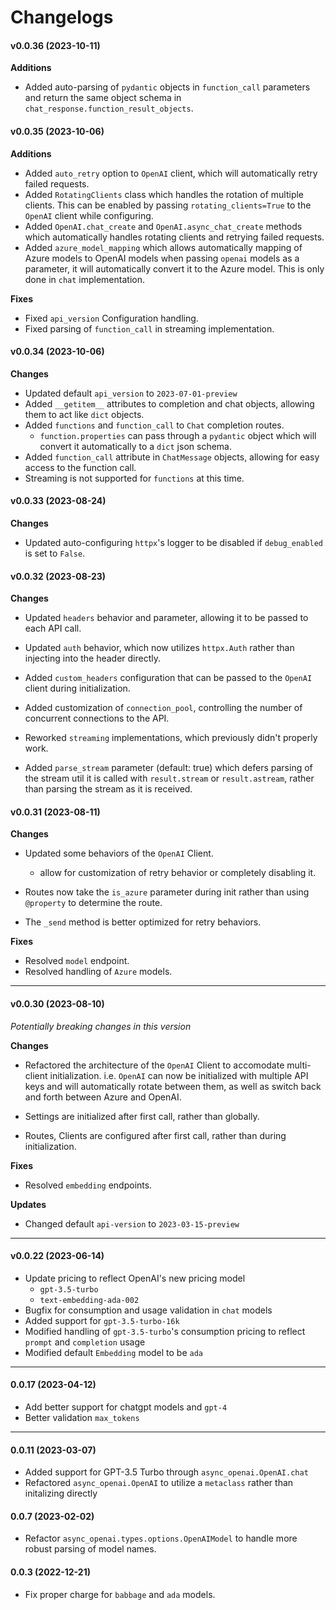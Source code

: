 # Changelogs


#### v0.0.36 (2023-10-11)

**Additions**

- Added auto-parsing of `pydantic` objects in `function_call` parameters and return the same object schema in `chat_response.function_result_objects`.


#### v0.0.35 (2023-10-06)

**Additions**

- Added `auto_retry` option to `OpenAI` client, which will automatically retry failed requests.
- Added `RotatingClients` class which handles the rotation of multiple clients. This can be enabled by passing `rotating_clients=True` to the `OpenAI` client while configuring.
- Added `OpenAI.chat_create` and `OpenAI.async_chat_create` methods which automatically handles rotating clients and retrying failed requests.
- Added `azure_model_mapping` which allows automatically mapping of Azure models to OpenAI models when passing `openai` models as a parameter, it will automatically convert it to the Azure model. This is only done in `chat` implementation.

**Fixes**

- Fixed `api_version` Configuration handling.
- Fixed parsing of `function_call` in streaming implementation.



#### v0.0.34 (2023-10-06)

**Changes** 

- Updated default `api_version` to `2023-07-01-preview`
- Added `__getitem__` attributes to completion and chat objects, allowing them to act like `dict` objects.
- Added `functions` and `function_call` to `Chat` completion routes.
  - `function.properties` can pass through a `pydantic` object which will convert it automatically to a `dict` json schema.
- Added `function_call` attribute in `ChatMessage` objects, allowing for easy access to the function call.
- Streaming is not supported for `functions` at this time.

#### v0.0.33 (2023-08-24)

**Changes**

- Updated auto-configuring `httpx`'s logger to be disabled if `debug_enabled` is set to `False`.


#### v0.0.32 (2023-08-23)

**Changes**

- Updated `headers` behavior and parameter, allowing it to be passed to each API call.
- Updated `auth` behavior, which now utilizes `httpx.Auth` rather than injecting into the header directly.
- Added `custom_headers` configuration that can be passed to the `OpenAI` client during initialization.
- Added customization of `connection_pool`, controlling the number of concurrent connections to the API.

- Reworked `streaming` implementations, which previously didn't properly work.
- Added `parse_stream` parameter (default: true) which defers parsing of the stream util it is called with `result.stream` or `result.astream`, rather than parsing the stream as it is received.


#### v0.0.31 (2023-08-11)


**Changes**

- Updated some behaviors of the `OpenAI` Client.
  * allow for customization of retry behavior or completely disabling it.

- Routes now take the `is_azure` parameter during init rather than using `@property` to determine the route.
- The `_send` method is better optimized for retry behaviors.

**Fixes**

- Resolved `model` endpoint.
- Resolved handling of `Azure` models.



---

#### v0.0.30 (2023-08-10)

_Potentially breaking changes in this version_

**Changes**

- Refactored the architecture of the `OpenAI` Client to accomodate multi-client initialization. i.e. `OpenAI` can now be initialized with multiple API keys and will automatically rotate between them, as well as switch back and forth between Azure and OpenAI.

- Settings are initialized after first call, rather than globally.

- Routes, Clients are configured after first call, rather than during initialization.


**Fixes**

- Resolved `embedding` endpoints.

**Updates**

- Changed default `api-version` to `2023-03-15-preview`

---

#### v0.0.22 (2023-06-14)
  - Update pricing to reflect OpenAI's new pricing model
    - `gpt-3.5-turbo`
    - `text-embedding-ada-002`
  - Bugfix for consumption and usage validation in `chat` models
  - Added support for `gpt-3.5-turbo-16k`
  - Modified handling of `gpt-3.5-turbo`'s consumption pricing to reflect `prompt` and `completion` usage
  - Modified default `Embedding` model to be `ada`

---
#### 0.0.17 (2023-04-12)
  - Add better support for chatgpt models and `gpt-4`
  - Better validation `max_tokens`

---
#### 0.0.11 (2023-03-07)
  - Added support for GPT-3.5 Turbo through `async_openai.OpenAI.chat`
  - Refactored `async_openai.OpenAI` to utilize a `metaclass` rather than initalizing directly

#### 0.0.7 (2023-02-02)
  - Refactor `async_openai.types.options.OpenAIModel` to handle more robust parsing of model names.

#### 0.0.3 (2022-12-21)
  - Fix proper charge for `babbage` and `ada` models.


  